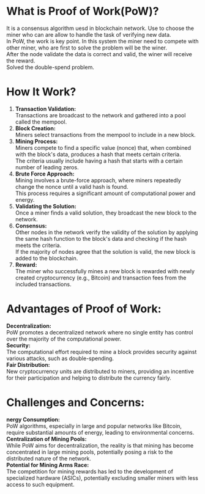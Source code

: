 # What is Proof of Work(PoW)?
It is a consensus algorithm uesd in blockchain network. Use to choose the miner who can are allow to handle the task of verifying new data.  
In PoW, the work is key point. In this system the miner need to compete with other miner, who are first to solve the problem will be the winer.  
After the node validate the data is correct and valid, the winer will receive the reward.  
Solved the double-spend problem.
# How It Work?
1. **Transaction Validation:**   
Transactions are broadcast to the network and gathered into a pool called the mempool.  
2. **Block Creation:**  
Miners select transactions from the mempool to include in a new block.   
3. **Mining Process:**  
Miners compete to find a specific value (nonce) that, when combined with the block's data, produces a hash that meets certain criteria.    
The criteria usually include having a hash that starts with a certain number of leading zeros.    
4. **Brute Force Approach:**  
Mining involves a brute-force approach, where miners repeatedly change the nonce until a valid hash is found.  
This process requires a significant amount of computational power and energy.  
5. **Validating the Solution:**   
Once a miner finds a valid solution, they broadcast the new block to the network.  
6. **Consensus:**  
Other nodes in the network verify the validity of the solution by applying the same hash function to the block's data and checking if the hash meets the criteria.  
If the majority of nodes agree that the solution is valid, the new block is added to the blockchain.  
7. **Reward:**  
The miner who successfully mines a new block is rewarded with newly created cryptocurrency (e.g., Bitcoin) and transaction fees from the included transactions.  



# Advantages of Proof of Work:
**Decentralization:**  
PoW promotes a decentralized network where no single entity has control over the majority of the computational power.  
**Security:**  
The computational effort required to mine a block provides security against various attacks, such as double-spending.  
**Fair Distribution:**  
New cryptocurrency units are distributed to miners, providing an incentive for their participation and helping to distribute the currency fairly.  


# Challenges and Concerns:
**nergy Consumption:**  
PoW algorithms, especially in large and popular networks like Bitcoin, require substantial amounts of energy, leading to environmental concerns.  
**Centralization of Mining Pools:**  
While PoW aims for decentralization, the reality is that mining has become concentrated in large mining pools, potentially posing a risk to the distributed nature of the network.  
**Potential for Mining Arms Race:**     
The competition for mining rewards has led to the development of specialized hardware (ASICs), potentially excluding smaller miners with less access to such equipment.  











